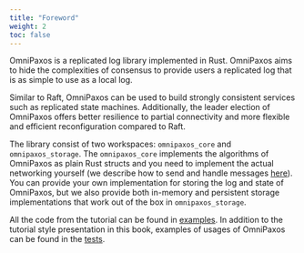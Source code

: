 ```yaml
---
title: "Foreword"
weight: 2
toc: false
---
```

OmniPaxos is a replicated log library implemented in Rust. OmniPaxos aims to hide the complexities of consensus to provide users a replicated log that is as simple to use as a local log. 

Similar to Raft, OmniPaxos can be used to build strongly consistent services such as replicated state machines. Additionally, the leader election of OmniPaxos offers better resilience to partial connectivity and more flexible and efficient reconfiguration compared to Raft.

The library consist of two workspaces: `omnipaxos_core` and `omnipaxos_storage`. The `omnipaxos_core` implements the algorithms of OmniPaxos as plain Rust structs and you need to implement the actual networking yourself (we describe how to send and handle messages [here](omnipaxos/communication.md)). You can provide your own implementation for storing the log and state of OmniPaxos, but we also provide both in-memory and persistent storage implementations that work out of the box in `omnipaxos_storage`.

All the code from the tutorial can be found in [examples](https://github.com/haraldng/omnipaxos/tree/master/examples). In addition to the tutorial style presentation in this book, examples of usages of OmniPaxos can be found in the [tests](https://github.com/haraldng/omnipaxos/tree/master/tests).
